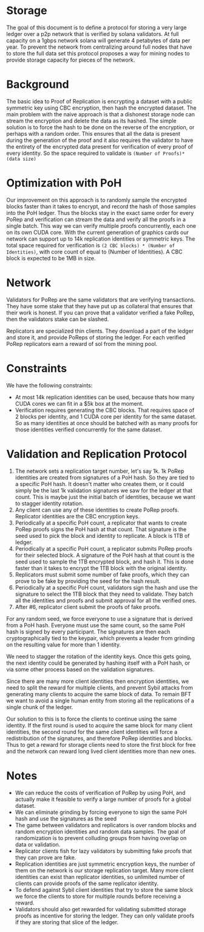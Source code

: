 # Storage

The goal of this document is to define a protocol for storing a very large ledger over a p2p network that is verified by solana validators.  At full capacity on a 1gbps network solana will generate 4 petabytes of data per year.  To prevent the network from centralizing around full nodes that have to store the full data set this protocol proposes a way for mining nodes to provide storage capacity for pieces of the network.

# Background

The basic idea to Proof of Replication is encrypting a dataset with a public symmetric key using CBC encryption, then hash the encrypted dataset. The main problem with the naive approach is that a dishonest storage node can stream the encryption and delete the data as its hashed. The simple solution is to force the hash to be done on the reverse of the encryption, or perhaps with a random order. This ensures that all the data is present during the generation of the proof and it also requires the validator to have the entirety of the encrypted data present for verification of every proof of every identity. So the space required to validate is `(Number of Proofs)*(data size)`

# Optimization with PoH 

Our improvement on this approach is to randomly sample the encrypted blocks faster than it takes to encrypt, and record the hash of those samples into the PoH ledger. Thus the blocks stay in the exact same order for every PoRep and verification can stream the data and verify all the proofs in a single batch. This way we can verify multiple proofs concurrently, each one on its own CUDA core. With the current generation of graphics cards our network can support up to 14k replication identities or symmetric keys. The total space required for verification is `(2 CBC blocks) * (Number of Identities)`, with core count of equal to (Number of Identities). A CBC block is expected to be 1MB in size.

# Network

Validators for PoRep are the same validators that are verifying transactions. They have some stake that they have put up as collateral that ensures that their work is honest. If you can prove that a validator verified a fake PoRep, then the validators stake can be slashed.

Replicators are specialized thin clients. They download a part of the ledger and store it, and provide PoReps of storing the ledger. For each verified PoRep replicators earn a reward of sol from the mining pool.

# Constraints

We have the following constraints:
* At most 14k  replication identities can be used, because thats how many CUDA cores we can fit in a $5k box at the moment.
* Verification requires generating the CBC blocks. That requires space of 2 blocks per identity, and 1 CUDA core per identity for the same dataset. So as many identities at once should be batched with as many proofs for those identities verified concurrently for the same dataset.

# Validation and Replication Protocol

1. The network sets a replication target number, let's say 1k. 1k PoRep identities are created from signatures of a PoH hash. So they are tied to a specific PoH hash. It doesn't matter who creates them, or it could simply be the last 1k validation signatures we saw for the ledger at that count. This is maybe just the initial batch of identities, because we want to stagger identity rotation.
2. Any client can use any of these identities to create PoRep proofs. Replicator identities are the CBC encryption keys.
3. Periodically at a specific PoH count, a replicator that wants to create PoRep proofs signs the PoH hash at that count. That signature is the seed used to pick the block and identity to replicate. A block is 1TB of ledger.
4. Periodically at a specific PoH count, a replicator submits PoRep proofs for their selected block. A signature of the PoH hash at that count is the seed used to sample the 1TB encrypted block, and hash it. This is done faster than it takes to encrypt the 1TB block with the original identity.
5. Replicators must submit some number of fake proofs, which they can prove to be fake by providing the seed for the hash result.
6. Periodically at a specific PoH count, validators sign the hash and use the signature to select the 1TB block that they need to validate. They batch all the identities and proofs and submit approval for all the verified ones.
7. After #6, replicator client submit the proofs of fake proofs.

For any random seed, we force everyone to use a signature that is derived from a PoH hash. Everyone must use the same count, so the same PoH hash is signed by every participant. The signatures are then each cryptographically tied to the keypair, which prevents a leader from grinding on the resulting value for more than 1 identity.

We need to stagger the rotation of the identity keys. Once this gets going, the next identity could be generated by hashing itself with a PoH hash, or via some other process based on the validation signatures.

Since there are many more client identities then encryption identities, we need to split the reward for multiple clients, and prevent Sybil attacks from generating many clients to acquire the same block of data. To remain BFT we want to avoid a single human entity from storing all the replications of a single chunk of the ledger.

Our solution to this is to force the clients to continue using the same identity. If the first round is used to acquire the same block for many client identities, the second round for the same client identities will force a redistribution of the signatures, and therefore PoRep identities and blocks. Thus to get a reward for storage clients need to store the first block for free and the network can reward long lived client identities more than new ones.

# Notes

* We can reduce the costs of verification of PoRep by using PoH, and actually make it feasible to verify a large number of proofs for a global dataset.
* We can eliminate grinding by forcing everyone to sign the same PoH hash and use the signatures as the seed
* The game between validators and replicators is over random blocks and random encryption identities and random data samples. The goal of randomization is to prevent colluding groups from having overlap on data or validation.
* Replicator clients fish for lazy validators by submitting fake proofs that they can prove are fake.
* Replication identities are just symmetric encryption keys, the number of them on the network is our storage replication target. Many more client identities can exist than replicator identities, so unlimited number of clients can provide proofs of the same replicator identity.
* To defend against Sybil client identities that try to store the same block we force the clients to store for multiple rounds before receiving a reward.
* Validators should also get rewarded for validating submitted storage proofs as incentive for storing the ledger. They can only validate proofs if they are storing that slice of the ledger.
